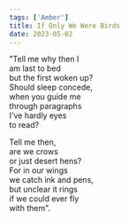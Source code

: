 ```yaml
---
tags: ['Amber']
title: If Only We Were Birds
date: 2023-05-02
---
```


"Tell me why then I  
am last to bed  
but the first woken up?  
Should sleep concede,  
when you guide me  
through paragraphs  
I've hardly eyes  
to read?

Tell me then,  
are we crows  
or just desert hens?  
For in our wings  
we catch ink and pens,  
but unclear it rings  
if we could ever fly  
with them".

